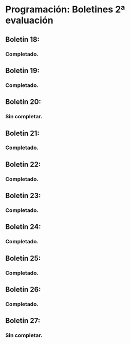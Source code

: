 # Programación: Boletines 2ª evaluación

## Boletín 18:
### Completado.

## Boletín 19:
### Completado.

## Boletín 20:
### Sin completar.

## Boletín 21:
### Completado.

## Boletín 22:
### Completado.

## Boletín 23:
### Completado.

## Boletín 24:
### Completado.

## Boletín 25:
### Completado.

## Boletín 26:
### Completado.

## Boletín 27:
### Sin completar.
